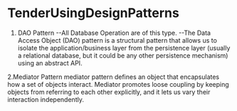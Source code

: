 # TenderUsingDesignPatterns

1. DAO Pattern
  --All Database Operation are of this type.
  --The Data Access Object (DAO) pattern is a structural pattern that allows us to isolate the application/business layer from the
  persistence layer (usually a relational database, but it could be any other persistence mechanism) using an abstract API.

2.Mediator Pattern
   mediator pattern defines an object that encapsulates how a set of objects interact. Mediator promotes loose coupling by keeping objects
   from referring to each other explicitly, and it lets us vary their interaction independently.
